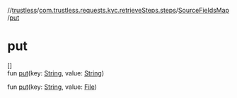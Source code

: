 //[trustless](../../../index.md)/[com.trustless.requests.kyc.retrieveSteps.steps](../index.md)/[SourceFieldsMap](index.md)/[put](put.md)

# put

[]\
fun [put](put.md)(key: [String](https://kotlinlang.org/api/latest/jvm/stdlib/kotlin/-string/index.html), value: [String](https://kotlinlang.org/api/latest/jvm/stdlib/kotlin/-string/index.html))

fun [put](put.md)(key: [String](https://kotlinlang.org/api/latest/jvm/stdlib/kotlin/-string/index.html), value: [File](https://developer.android.com/reference/kotlin/java/io/File.html))
